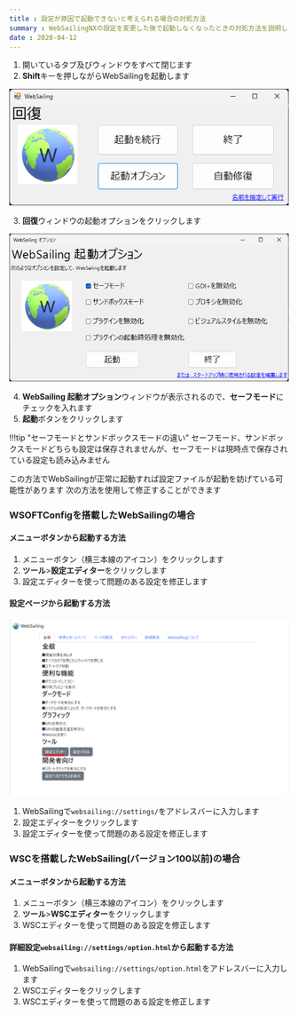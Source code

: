 ```yaml
---
title : 設定が原因で起動できないと考えられる場合の対処方法
summary : WebSailingNXの設定を変更した後で起動しなくなったときの対処方法を説明します。
date : 2020-04-12
---
```

1. 開いているタブ及びウィンドウをすべて閉じます
2. **Shift**キーを押しながらWebSailingを起動します

![回復ウインドウ](./media/3.png)

3. **回復**ウィンドウの起動オプションをクリックします

![WebSailing起動オプション](./media/4.png)

4. **WebSailing 起動オプション**ウィンドウが表示されるので、**セーフモード**にチェックを入れます
5. **起動**ボタンをクリックします

!!!tip "セーフモードとサンドボックスモードの違い"
    セーフモード、サンドボックスモードどちらも設定は保存されませんが、セーフモードは現時点で保存されている設定も読み込みません

この方法でWebSailingが正常に起動すれば設定ファイルが起動を妨げている可能性があります
次の方法を使用して修正することができます

### WSOFTConfigを搭載したWebSailingの場合
#### メニューボタンから起動する方法

1. メニューボタン（横三本線のアイコン）をクリックします
2. **ツール**>**設定エディター**をクリックします
3. 設定エディターを使って問題のある設定を修正します

#### 設定ページから起動する方法

![設定ページ](./media/5.png)

1. WebSailingで`websailing://settings/`をアドレスバーに入力します
2. 設定エディターをクリックします
3. 設定エディターを使って問題のある設定を修正します


### WSCを搭載したWebSailing(バージョン100以前)の場合
#### メニューボタンから起動する方法

1. メニューボタン（横三本線のアイコン）をクリックします
2. **ツール**>**WSCエディター**をクリックします
3. WSCエディターを使って問題のある設定を修正します

#### 詳細設定`websailing://settings/option.html`から起動する方法

1. WebSailingで`websailing://settings/option.html`をアドレスバーに入力します
2. WSCエディターをクリックします
3. WSCエディターを使って問題のある設定を修正します
